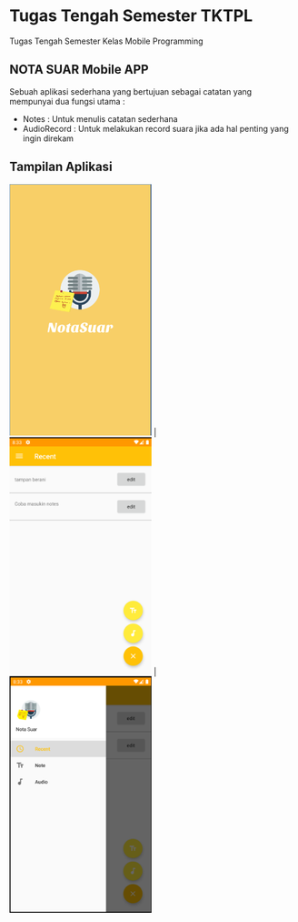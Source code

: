 # Tugas Tengah Semester TKTPL
Tugas Tengah Semester Kelas Mobile Programming

## NOTA SUAR Mobile APP
Sebuah aplikasi sederhana yang bertujuan sebagai catatan yang mempunyai dua fungsi utama :
* Notes : Untuk menulis catatan sederhana
* AudioRecord : Untuk melakukan record suara jika ada hal penting yang ingin direkam

## Tampilan Aplikasi

<img src="gradle/splash_screen.png" width="250"> | <img src="gradle/Main_Menu.png" width="250"> | <img src="gradle/Drawer_menu.png" width="250">

